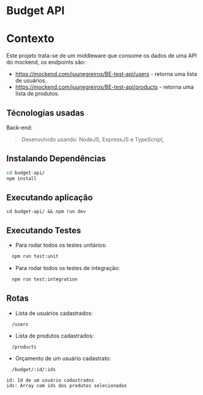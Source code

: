 # Budget API
  
# Contexto
Este projeto trata-se de um middleware que consome os dados de uma API do mockend, os endpoints são: 
  - https://mockend.com/juunegreiros/BE-test-api/users - retorna uma lista de usuários. 
  - https://mockend.com/juunegreiros/BE-test-api/products - retorna uma lista de produtos.
  
## Técnologias usadas

Back-end:
> Desenvolvido usando: NodeJS, ExpressJS e TypeScript, 


## Instalando Dependências
```bash
cd budget-api/ 
npm install
``` 
## Executando aplicação

  ```
  cd budget-api/ && npm run dev
  ```
## Executando Testes

* Para rodar todos os testes unitários:

```bash
  npm run test:unit
``` 

* Para rodar todos os testes de integração:

```bash
  npm run test:integration
``` 

## Rotas
* Lista de usuários cadastrados:

```
  /users
``` 
* Lista de produtos cadastrados:

```
  /products
``` 
* Orçamento de um usuário cadastrato:

```
  /budget/:id/:ids
``` 
    id: Id de um usuário cadastrados
    ids: Array com ids dos produtos selecionados
